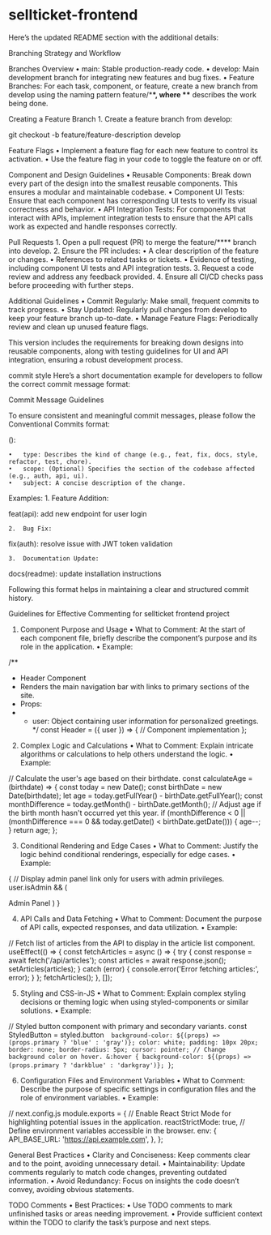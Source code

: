 # sellticket-frontend

Here’s the updated README section with the additional details:

Branching Strategy and Workflow

Branches Overview
• main: Stable production-ready code.
• develop: Main development branch for integrating new features and bug fixes.
• Feature Branches: For each task, component, or feature, create a new branch from develop using the naming pattern feature/\***\*, where \*\*** describes the work being done.

Creating a Feature Branch 1. Create a feature branch from develop:

git checkout -b feature/feature-description develop

Feature Flags
• Implement a feature flag for each new feature to control its activation.
• Use the feature flag in your code to toggle the feature on or off.

Component and Design Guidelines
• Reusable Components: Break down every part of the design into the smallest reusable components. This ensures a modular and maintainable codebase.
• Component UI Tests: Ensure that each component has corresponding UI tests to verify its visual correctness and behavior.
• API Integration Tests: For components that interact with APIs, implement integration tests to ensure that the API calls work as expected and handle responses correctly.

Pull Requests 1. Open a pull request (PR) to merge the feature/\*\*\*\* branch into develop. 2. Ensure the PR includes:
• A clear description of the feature or changes.
• References to related tasks or tickets.
• Evidence of testing, including component UI tests and API integration tests. 3. Request a code review and address any feedback provided. 4. Ensure all CI/CD checks pass before proceeding with further steps.

Additional Guidelines
• Commit Regularly: Make small, frequent commits to track progress.
• Stay Updated: Regularly pull changes from develop to keep your feature branch up-to-date.
• Manage Feature Flags: Periodically review and clean up unused feature flags.

This version includes the requirements for breaking down designs into reusable components, along with testing guidelines for UI and API integration, ensuring a robust development process.

commit style Here’s a short documentation example for developers to follow the correct commit message format:

Commit Message Guidelines

To ensure consistent and meaningful commit messages, please follow the Conventional Commits format:

<type>(<scope>): <subject>

    •	type: Describes the kind of change (e.g., feat, fix, docs, style, refactor, test, chore).
    •	scope: (Optional) Specifies the section of the codebase affected (e.g., auth, api, ui).
    •	subject: A concise description of the change.

Examples: 1. Feature Addition:

feat(api): add new endpoint for user login

    2.	Bug Fix:

fix(auth): resolve issue with JWT token validation

    3.	Documentation Update:

docs(readme): update installation instructions

Following this format helps in maintaining a clear and structured commit history.

Guidelines for Effective Commenting for sellticket frontend project

1. Component Purpose and Usage
   • What to Comment: At the start of each component file, briefly describe the component’s purpose and its role in the application.
   • Example:

/\*\*

- Header Component
- Renders the main navigation bar with links to primary sections of the site.
- Props:
- - user: Object containing user information for personalized greetings.
    \*/
    const Header = ({ user }) => {
    // Component implementation
    };

2. Complex Logic and Calculations
   • What to Comment: Explain intricate algorithms or calculations to help others understand the logic.
   • Example:

// Calculate the user's age based on their birthdate.
const calculateAge = (birthdate) => {
const today = new Date();
const birthDate = new Date(birthdate);
let age = today.getFullYear() - birthDate.getFullYear();
const monthDifference = today.getMonth() - birthDate.getMonth();
// Adjust age if the birth month hasn't occurred yet this year.
if (monthDifference < 0 || (monthDifference === 0 && today.getDate() < birthDate.getDate())) {
age--;
}
return age;
};

3. Conditional Rendering and Edge Cases
   • What to Comment: Justify the logic behind conditional renderings, especially for edge cases.
   • Example:

{
// Display admin panel link only for users with admin privileges.
user.isAdmin && (
<Link href="/admin">
<a>Admin Panel</a>
</Link>
)
}

4. API Calls and Data Fetching
   • What to Comment: Document the purpose of API calls, expected responses, and data utilization.
   • Example:

// Fetch list of articles from the API to display in the article list component.
useEffect(() => {
const fetchArticles = async () => {
try {
const response = await fetch('/api/articles');
const articles = await response.json();
setArticles(articles);
} catch (error) {
console.error('Error fetching articles:', error);
}
};
fetchArticles();
}, []);

5. Styling and CSS-in-JS
   • What to Comment: Explain complex styling decisions or theming logic when using styled-components or similar solutions.
   • Example:

// Styled button component with primary and secondary variants.
const StyledButton = styled.button`  background-color: ${(props) => (props.primary ? 'blue' : 'gray')};
  color: white;
  padding: 10px 20px;
  border: none;
  border-radius: 5px;
  cursor: pointer;
  // Change background color on hover.
  &:hover {
    background-color: ${(props) => (props.primary ? 'darkblue' : 'darkgray')};
  }`;

6. Configuration Files and Environment Variables
   • What to Comment: Describe the purpose of specific settings in configuration files and the role of environment variables.
   • Example:

// next.config.js
module.exports = {
// Enable React Strict Mode for highlighting potential issues in the application.
reactStrictMode: true,
// Define environment variables accessible in the browser.
env: {
API_BASE_URL: 'https://api.example.com',
},
};

General Best Practices
• Clarity and Conciseness: Keep comments clear and to the point, avoiding unnecessary detail.
• Maintainability: Update comments regularly to match code changes, preventing outdated information.
• Avoid Redundancy: Focus on insights the code doesn’t convey, avoiding obvious statements.

TODO Comments
• Best Practices:
• Use TODO comments to mark unfinished tasks or areas needing improvement.
• Provide sufficient context within the TODO to clarify the task’s purpose and next steps.
